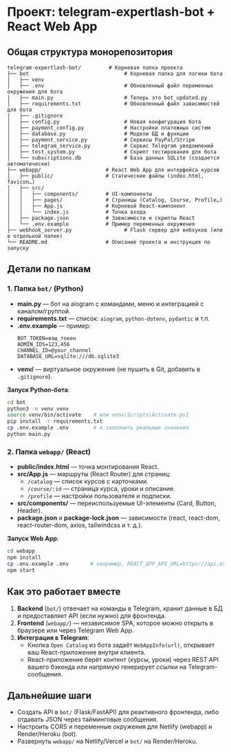 # Проект: telegram-expertlash-bot + React Web App

## Общая структура монорепозитория
```
telegram-expertlash-bot/         # Корневая папка проекта
├── bot                               # Корневая папка для логики бота
│   ├── venv
│   ├── .env                          # Обновленный файл переменных окружения для бота
│   ├── main.py                       # Теперь это bot_updated.py
│   ├── requirements.txt              # Обновленный файл зависимостей для бота
│   ├── .gitignore
│   ├── config.py                     # Новая конфигурация бота
│   ├── payment_config.py             # Настройки платежных систем
│   ├── database.py                   # Модели БД и функции
│   ├── payment_service.py            # Сервисы PayPal/Stripe
│   ├── telegram_service.py           # Сервис Telegram уведомлений
│   ├── test_system.py                # Скрипт тестирования для бота
│   └── subscriptions.db              # База данных SQLite (создается автоматически)
├── webapp/                     # React Web App для интерфейса курсов
│   ├── public/                 # Статические файлы (index.html, favicon…)
│   ├── src/
│   │   ├── components/         # UI-компоненты
│   │   ├── pages/              # Страницы (Catalog, Course, Profile…)
│   │   ├── App.js              # Корневой React-компонент
│   │   └── index.js            # Точка входа
│   ├── package.json            # Зависимости и скрипты React
│   └── .env.example            # Пример переменных окружения
├── webhook_server.py                 # Flask сервер для вебхуков (или в отдельной папке)
└── README.md                   # Описание проекта и инструкция по запуску
```

## Детали по папкам

### 1. Папка `bot/` (Python)
- **main.py** — бот на aiogram с командами, меню и интеграцией с каналом/группой.
- **requirements.txt** — список: `aiogram`, `python-dotenv`, `pydantic` и т.п.
- **.env.example** — пример:
  ```dotenv
  BOT_TOKEN=ваш_токен
  ADMIN_IDS=123,456
  CHANNEL_ID=@your_channel
  DATABASE_URL=sqlite:///db.sqlite3
  ```
- **venv/** — виртуальное окружение (не пушить в Git, добавить в `.gitignore`).

**Запуск Python-бота**:
```bash
cd bot
python3 -m venv venv
source venv/bin/activate    # или venv\Scripts\Activate.ps1
pip install -r requirements.txt
cp .env.example .env        # и заполнить реальные значения
python main.py
```

### 2. Папка `webapp/` (React)
- **public/index.html** — точка монтирования React.
- **src/App.js** — маршруты (React Router) для страниц:
  - `/catalog` — список курсов с карточками.
  - `/course/:id` — страница курса, уроки и описание.
  - `/profile` — настройки пользователя и подписки.
- **src/components/** — переиспользуемые UI-элементы (Card, Button, Header).
- **package.json** и **package-lock.json** — зависимости (react, react-dom, react-router-dom, axios, tailwindcss и т. д.).

**Запуск Web App**:
```bash
cd webapp
npm install
cp .env.example .env       # например, REACT_APP_API_URL=https://api.example.com
npm start
```

## Как это работает вместе
1. **Backend** (`bot/`) отвечает на команды в Telegram, хранит данные в БД и предоставляет API (если нужно) для фронтенда.
2. **Frontend** (`webapp/`) — независимое SPA, которое можно открыть в браузере или через Telegram Web App.
3. **Интеграция в Telegram**:
   - Кнопка `Open Catalog` из бота задаёт `WebAppInfo(url)`, открывает ваш React-приложение внутри клиента.
   - React-приложение берёт контент (курсы, уроки) через REST API вашего бэкенда или напрямую генерирует ссылки на Telegram-сообщения.
   

## Дальнейшие шаги
- Создать API в `bot/` (Flask/FastAPI) для реактивного фронтенда, либо отдавать JSON через тайминговые сообщения.
- Настроить CORS и переменные окружения для Netlify (webapp) и Render/Heroku (bot).
- Развернуть `webapp/` на Netlify/Vercel и `bot/` на Render/Heroku.

